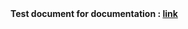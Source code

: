 <html>
 <head>
 </head>

 <body>
  <b>Test document for documentation : <a href=""> link </a></b>
 </body>
</html>
